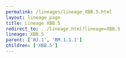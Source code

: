 ```yaml
---
permalink: /lineages/lineage_XBB.5.html
layout: lineage_page
title: Lineage XBB.5
redirect_to: ../lineage.html?lineage=XBB.5
lineage: XBB.5
parent: ['BJ.1', 'BM.1.1.1']
children: ['XBB.5']
---
```

